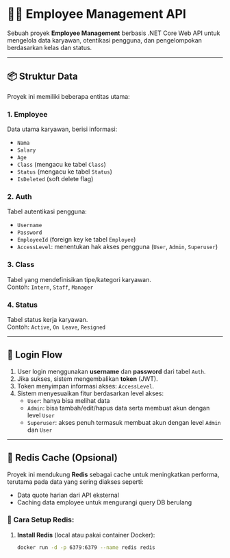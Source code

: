 # 👨‍💼 Employee Management API

Sebuah proyek **Employee Management** berbasis .NET Core Web API untuk mengelola data karyawan, otentikasi pengguna, dan pengelompokan berdasarkan kelas dan status.

---

## 📦 Struktur Data

Proyek ini memiliki beberapa entitas utama:

### 1. **Employee**
Data utama karyawan, berisi informasi:
- `Nama`
- `Salary`
- `Age`
- `Class` (mengacu ke tabel `Class`)
- `Status` (mengacu ke tabel `Status`)
- `IsDeleted` (soft delete flag)

### 2. **Auth**
Tabel autentikasi pengguna:
- `Username`
- `Password`
- `EmployeeId` (foreign key ke tabel `Employee`)
- `AccessLevel`: menentukan hak akses pengguna (`User`, `Admin`, `Superuser`)

### 3. **Class**
Tabel yang mendefinisikan tipe/kategori karyawan.  
Contoh: `Intern`, `Staff`, `Manager`

### 4. **Status**
Tabel status kerja karyawan.  
Contoh: `Active`, `On Leave`, `Resigned`

---

## 🔐 Login Flow

1. User login menggunakan **username** dan **password** dari tabel `Auth`.
2. Jika sukses, sistem mengembalikan **token** (JWT).
3. Token menyimpan informasi akses: `AccessLevel`.
4. Sistem menyesuaikan fitur berdasarkan level akses:
   - `User`: hanya bisa melihat data
   - `Admin`: bisa tambah/edit/hapus data serta membuat akun dengan level `User`
   - `Superuser`: akses penuh termasuk membuat akun dengan level `Admin` dan `User`

---

## 🧠 Redis Cache (Opsional)

Proyek ini mendukung **Redis** sebagai cache untuk meningkatkan performa, terutama pada data yang sering diakses seperti:

- Data quote harian dari API eksternal
- Caching data employee untuk mengurangi query DB berulang

### 🔧 Cara Setup Redis:

1. **Install Redis** (local atau pakai container Docker):
   ```bash
   docker run -d -p 6379:6379 --name redis redis
